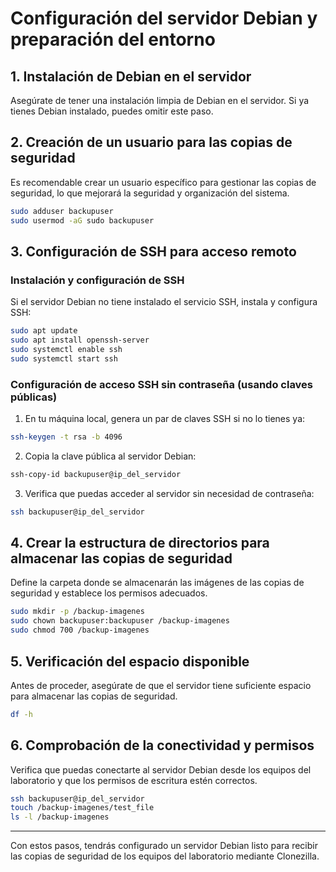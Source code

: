 # Configuración del servidor Debian y preparación del entorno

## 1. Instalación de Debian en el servidor

Asegúrate de tener una instalación limpia de Debian en el servidor. Si ya tienes Debian instalado, puedes omitir este paso.

## 2. Creación de un usuario para las copias de seguridad

Es recomendable crear un usuario específico para gestionar las copias de seguridad, lo que mejorará la seguridad y organización del sistema.

```bash
sudo adduser backupuser
sudo usermod -aG sudo backupuser
```

## 3. Configuración de SSH para acceso remoto

### Instalación y configuración de SSH

Si el servidor Debian no tiene instalado el servicio SSH, instala y configura SSH:

```bash
sudo apt update
sudo apt install openssh-server
sudo systemctl enable ssh
sudo systemctl start ssh
```

### Configuración de acceso SSH sin contraseña (usando claves públicas)

1. En tu máquina local, genera un par de claves SSH si no lo tienes ya:

```bash
ssh-keygen -t rsa -b 4096
```

2. Copia la clave pública al servidor Debian:

```bash
ssh-copy-id backupuser@ip_del_servidor
```

3. Verifica que puedas acceder al servidor sin necesidad de contraseña:

```bash
ssh backupuser@ip_del_servidor
```

## 4. Crear la estructura de directorios para almacenar las copias de seguridad

Define la carpeta donde se almacenarán las imágenes de las copias de seguridad y establece los permisos adecuados.

```bash
sudo mkdir -p /backup-imagenes
sudo chown backupuser:backupuser /backup-imagenes
sudo chmod 700 /backup-imagenes
```

## 5. Verificación del espacio disponible

Antes de proceder, asegúrate de que el servidor tiene suficiente espacio para almacenar las copias de seguridad.

```bash
df -h
```

## 6. Comprobación de la conectividad y permisos

Verifica que puedas conectarte al servidor Debian desde los equipos del laboratorio y que los permisos de escritura estén correctos.

```bash
ssh backupuser@ip_del_servidor
touch /backup-imagenes/test_file
ls -l /backup-imagenes
```

---

Con estos pasos, tendrás configurado un servidor Debian listo para recibir las copias de seguridad de los equipos del laboratorio mediante Clonezilla.
